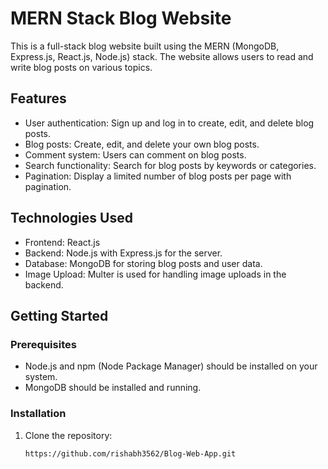 # MERN Stack Blog Website

This is a full-stack blog website built using the MERN (MongoDB, Express.js, React.js, Node.js) stack. The website allows users to read and write blog posts on various topics.

## Features

- User authentication: Sign up and log in to create, edit, and delete blog posts.
- Blog posts: Create, edit, and delete your own blog posts.
- Comment system: Users can comment on blog posts.
- Search functionality: Search for blog posts by keywords or categories.
- Pagination: Display a limited number of blog posts per page with pagination.

## Technologies Used

- Frontend: React.js 
- Backend: Node.js with Express.js for the server.
- Database: MongoDB for storing blog posts and user data.
- Image Upload: Multer is used for handling image uploads in the backend.

## Getting Started

### Prerequisites

- Node.js and npm (Node Package Manager) should be installed on your system.
- MongoDB should be installed and running.

### Installation

1. Clone the repository:

   ```bash
   https://github.com/rishabh3562/Blog-Web-App.git

